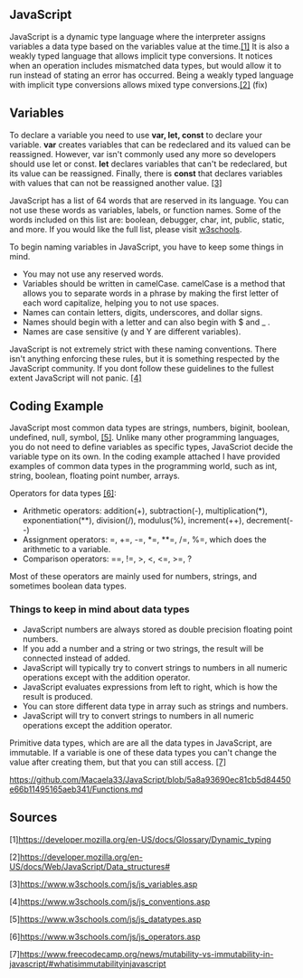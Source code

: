 ## JavaScript

JavaScript is a dynamic type language where the interpreter assigns variables a data type based on the variables value at the time.[[1]](https://developer.mozilla.org/en-US/docs/Web/JavaScript/Data_structures#) It is also a weakly typed language that allows implicit type conversions. It notices when an operation includes mismatched data types, but would allow it to run instead of stating an error has occurred. Being a weakly typed language with implicit type conversions allows mixed type conversions.[[2]](https://developer.mozilla.org/en-US/docs/Web/JavaScript/Data_structures#) (fix)

## Variables

To declare a variable you need to use **var, let, const** to declare your variable. **var** creates variables that can be redeclared and its valued can be reassigned. However, var isn't commonly used any more so developers should use let or const. **let** declares variables that can't be redeclared, but its value can be reassigned. Finally, there is **const** that declares variables with values that can not be reassigned another value. [[3]](https://www.w3schools.com/js/js_variables.asp)

JavaScript has a list of 64 words that are reserved in its language. You can not use these words as variables, labels, or function names. Some of the words included on this list are: boolean, debugger, char, int, public, static, and more. If you would like the full list, please visit [w3schools](https://www.w3schools.com/js/js_reserved.asp).

To begin naming variables in JavaScript, you have to keep some things in mind. 

- You may not use any reserved words.
- Variables should be written in camelCase. camelCase is a method that allows you to separate words in a phrase by making the first letter of each word capitalize, helping you to not use spaces.   
- Names can contain letters, digits, underscores, and dollar signs.
- Names should begin with a letter and can also begin with $ and _ .
- Names are case sensitive (y and Y are different variables).

JavaScript is not extremely strict with these naming conventions. There isn't anything enforcing these rules, but it is something respected by the JavaScript community. If you dont follow these guidelines to the fullest extent JavaScript will not panic. [[4]](https://www.w3schools.com/js/js_conventions.asp)

## Coding Example
JavaScript most common data types are strings, numbers, biginit, boolean, undefined, null, symbol, [[5]](https://www.w3schools.com/js/js_datatypes.asp). Unlike many other programming languages, you do not need to define variables as specific types, JavaScriot decide the variable type on its own. In the coding example attached I have provided examples of common data types in the programming world, such as int, string, boolean, floating point number, arrays.

Operators for data types [[6]](https://www.w3schools.com/js/js_operators.asp):

- Arithmetic operators: addition(+), subtraction(-), multiplication(*), exponentiation(**), division(/), modulus(%), increment(++), decrement(--)
- Assignment operators: =, +=, -=, *=, **=, /=, %=,  which does the arithmetic to a variable.
- Comparison operators: ==, !=, >, <, <=, >=, ?

Most of these operators are mainly used for numbers, strings, and sometimes boolean data types.

### Things to keep in mind about data types
- JavaScript numbers are always stored as double precision floating point numbers.
- If you add a number and a string or two strings, the result will be connected instead of added. 
- JavaScript will typically try to convert strings to numbers in all numeric operations except with the addition operator.
- JavaScript evaluates expressions from left to right, which is how the result is produced.
- You can store different data type in array such as strings and numbers.
- JavaScript will try to convert strings to numbers in all numeric operations except the addition operator.


Primitive data types, which are are all the data types in JavaScript, are immutable. If a variable is one of these data types you can't change the value after creating them, but that you can still access. [[7]](https://www.freecodecamp.org/news/mutability-vs-immutability-in-javascript/#whatisimmutabilityinjavascript)

https://github.com/Macaela33/JavaScript/blob/5a8a93690ec81cb5d84450e66b11495165aeb341/Functions.md
## Sources
[1]https://developer.mozilla.org/en-US/docs/Glossary/Dynamic_typing

[2]https://developer.mozilla.org/en-US/docs/Web/JavaScript/Data_structures#

[3]https://www.w3schools.com/js/js_variables.asp

[4]https://www.w3schools.com/js/js_conventions.asp

[5]https://www.w3schools.com/js/js_datatypes.asp

[6]https://www.w3schools.com/js/js_operators.asp

[7]https://www.freecodecamp.org/news/mutability-vs-immutability-in-javascript/#whatisimmutabilityinjavascript
